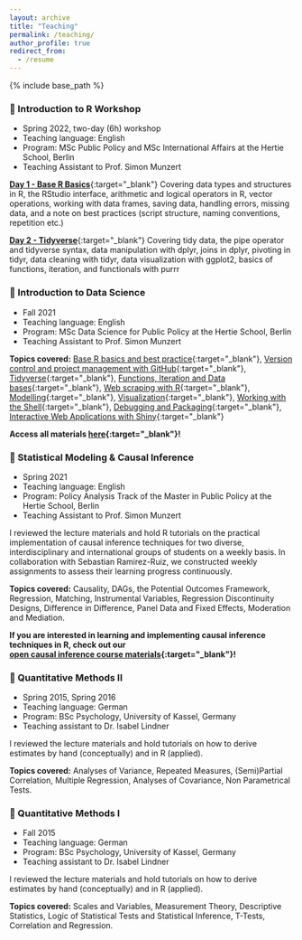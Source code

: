 ```yaml
---
layout: archive
title: "Teaching"
permalink: /teaching/
author_profile: true
redirect_from:
  - /resume
---
```


{% include base_path %}

### 🎒 Introduction to R Workshop

* Spring 2022, two-day (6h) workshop
* Teaching language: English
* Program: MSc Public Policy and MSc International Affairs at the Hertie School, Berlin
* Teaching Assistant to Prof. Simon Munzert

[**Day 1 - Base R Basics**](https://raw.githack.com/lfoswald/R-workshop/main/primer-1-basics/1-basics.html){:target="_blank"}
Covering data types and structures in R, the RStudio interface, arithmetic and logical operators in R, vector operations, working with data frames, saving data, handling errors, missing data, and a note on best practices (script structure, naming conventions, repetition etc.)

[**Day 2 - Tidyverse**](https://raw.githack.com/lfoswald/R-workshop/main/primer-2-tidyverse/2-tidyverse.html){:target="_blank"}
Covering tidy data, the pipe operator and tidyverse syntax, data manipulation with dplyr, joins in dplyr, pivoting in tidyr, data cleaning with tidyr, data visualization with ggplot2, basics of functions, iteration, and functionals with purrr


### 🎒 Introduction to Data Science

* Fall 2021
* Teaching language: English
* Program: MSc Data Science for Public Policy at the Hertie School, Berlin
* Teaching Assistant to Prof. Simon Munzert

**Topics covered:** [Base R basics and best practice](https://raw.githack.com/intro-to-data-science-21/labs/main/session-1-intro/1-intro.html){:target="_blank"}, [Version control and project management with GitHub](https://raw.githack.com/intro-to-data-science-21/labs/main/session-2-version-control/2-git.html){:target="_blank"}, [Tidyverse](https://raw.githack.com/intro-to-data-science-21/labs/main/session-3-tidyverse/3-tidyverse.html){:target="_blank"}, [Functions, Iteration and Data bases](https://raw.githack.com/intro-to-data-science-21/labs/main/session-4-databases/4-databases.html){:target="_blank"}, [Web scraping with R](https://raw.githack.com/intro-to-data-science-21/labs/main/session-5-web-scraping/5-web-scraping.html){:target="_blank"}, [Modelling](https://raw.githack.com/intro-to-data-science-21/labs/main/session-6-modelling/6-modelling.html){:target="_blank"}, [Visualization](https://raw.githack.com/intro-to-data-science-21/labs/main/session-7-visualization/7-visualization.html){:target="_blank"}, [Working with the Shell](https://raw.githack.com/intro-to-data-science-21/labs/main/session-8-shell/8-shell.html){:target="_blank"}, [Debugging and Packaging](https://raw.githack.com/intro-to-data-science-21/labs/main/session-9-debugging/9-debugging.html){:target="_blank"}, [Interactive Web Applications with Shiny](https://raw.githack.com/intro-to-data-science-21/labs/main/session-10-shiny/10-shiny.html){:target="_blank"}

**Access all materials [here](https://github.com/intro-to-data-science-21/labs){:target="_blank"}!**


### 🎒 Statistical Modeling & Causal Inference

* Spring 2021
* Teaching language: English
* Program: Policy Analysis Track of the Master in Public Policy at the Hertie School, Berlin
* Teaching Assistant to Prof. Simon Munzert

I reviewed the lecture materials and hold R tutorials on the practical implementation of causal inference techniques for two diverse, interdisciplinary and international groups of students on a weekly basis. In collaboration with Sebastian Ramirez-Ruiz, we constructed weekly assignments to assess their learning progress continuously.

**Topics covered:** Causality, DAGs, the Potential Outcomes Framework, Regression, Matching, Instrumental Variables, Regression Discontinuity Designs, Difference in Difference, Panel Data and Fixed Effects, Moderation and Mediation.

**If you are interested in learning and implementing causal inference techniques in R, check out our <br>
[open causal inference course materials](https://lfoswald.github.io/2021-spring-stats2/){:target="_blank"}!**


### 🎒 Quantitative Methods II

* Spring 2015, Spring 2016
* Teaching language: German
* Program: BSc Psychology, University of Kassel, Germany
* Teaching assistant to Dr. Isabel Lindner

I reviewed the lecture materials and hold tutorials on how to derive estimates by hand (conceptually) and in R (applied).

**Topics covered:** Analyses of Variance, Repeated Measures, (Semi)Partial Correlation, Multiple Regression, Analyses of Covariance, Non Parametrical Tests.


### 🎒 Quantitative Methods I

* Fall 2015
* Teaching language: German
* Program: BSc Psychology, University of Kassel, Germany
* Teaching assistant to Dr. Isabel Lindner

I reviewed the lecture materials and hold tutorials on how to derive estimates by hand (conceptually) and in R (applied).

**Topics covered:** Scales and Variables, Measurement Theory, Descriptive Statistics, Logic of Statistical Tests and Statistical Inference, T-Tests, Correlation and Regression.
